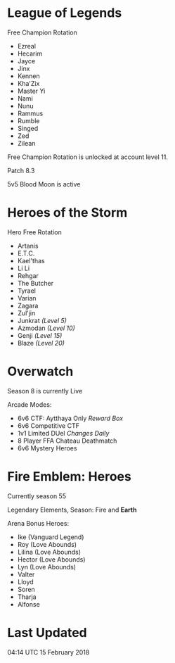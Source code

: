 # League of Legends

Free Champion Rotation

- Ezreal
- Hecarim
- Jayce
- Jinx
- Kennen
- Kha'Zix
- Master Yi
- Nami
- Nunu
- Rammus
- Rumble
- Singed
- Zed
- Zilean

Free Champion Rotation is unlocked at account level 11.

Patch 8.3

5v5 Blood Moon is active

# Heroes of the Storm

Hero Free Rotation

- Artanis
- E.T.C.
- Kael'thas
- Li Li
- Rehgar
- The Butcher
- Tyrael
- Varian
- Zagara
- Zul'jin
- Junkrat *(Level 5)*
- Azmodan *(Level 10)*
- Genji *(Level 15)*
- Blaze *(Level 20)*

# Overwatch

Season 8 is currently Live

Arcade Modes:

- 6v6 CTF: Aytthaya Only *Reward Box*
- 6v6 Competitive CTF
- 1v1 Limited DUel *Changes Daily*
- 8 Player FFA Chateau Deathmatch
- 6v6 Mystery Heroes

# Fire Emblem: Heroes

Currently season 55

Legendary Elements, Season: Fire and **Earth**

Arena Bonus Heroes:

- Ike (Vanguard Legend)
- Roy (Love Abounds)
- Lilina (Love Abounds)
- Hector (Love Abounds)
- Lyn (Love Abounds)
- Valter
- Lloyd
- Soren
- Tharja
- Alfonse

# Last Updated

04:14 UTC 15 February 2018
